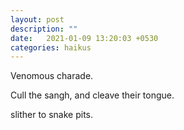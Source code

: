 ```yaml
---
layout: post
description: ""
date:   2021-01-09 13:20:03 +0530
categories: haikus
---
```

Venomous charade.

Cull the sangh, and cleave their tongue.

slither to snake pits.
